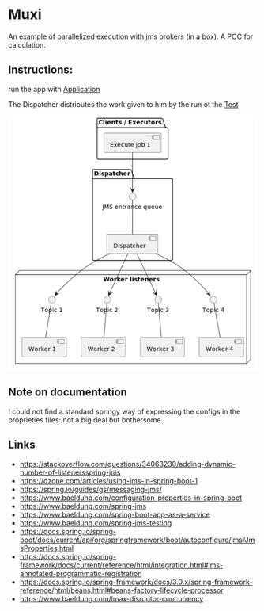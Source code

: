 # Muxi

An example of parallelized execution with jms brokers (in a box).
A POC for calculation.

## Instructions:

run the app with [Application](src/main/java/io/endeios/muxi/api/Application.java)

The Dispatcher distributes the work given to him by the run
ot the [Test](./src/test/java/io/endeios/muxi/api/JMSSendTest.java)

![Component diagram](doc/component.png)

## Note on documentation
I could not find a standard springy way of expressing the configs in 
the proprieties files: not a big deal but bothersome.



## Links
- https://stackoverflow.com/questions/34063230/adding-dynamic-number-of-listenersspring-jms
- https://dzone.com/articles/using-jms-in-spring-boot-1
- https://spring.io/guides/gs/messaging-jms/
- https://www.baeldung.com/configuration-properties-in-spring-boot
- https://www.baeldung.com/spring-jms
- https://www.baeldung.com/spring-boot-app-as-a-service
- https://www.baeldung.com/spring-jms-testing
- https://docs.spring.io/spring-boot/docs/current/api/org/springframework/boot/autoconfigure/jms/JmsProperties.html
- https://docs.spring.io/spring-framework/docs/current/reference/html/integration.html#jms-annotated-programmatic-registration
- https://docs.spring.io/spring-framework/docs/3.0.x/spring-framework-reference/html/beans.html#beans-factory-lifecycle-processor
- https://www.baeldung.com/lmax-disruptor-concurrency